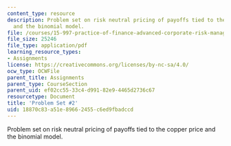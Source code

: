 ```yaml
---
content_type: resource
description: Problem set on risk neutral pricing of payoffs tied to the copper price
  and the binomial model.
file: /courses/15-997-practice-of-finance-advanced-corporate-risk-management-spring-2009/18870c83a51e89662455c6ed9fbadccd_MIT15_997s09_pset02.pdf
file_size: 25246
file_type: application/pdf
learning_resource_types:
- Assignments
license: https://creativecommons.org/licenses/by-nc-sa/4.0/
ocw_type: OCWFile
parent_title: Assignments
parent_type: CourseSection
parent_uid: ef02cc55-33c4-d991-82e9-4465d2736c67
resourcetype: Document
title: 'Problem Set #2'
uid: 18870c83-a51e-8966-2455-c6ed9fbadccd
---
```

Problem set on risk neutral pricing of payoffs tied to the copper price and the binomial model.